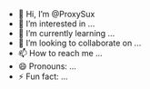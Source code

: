 - 👋 Hi, I’m @ProxySux
- 👀 I’m interested in ...
- 🌱 I’m currently learning ...
- 💞️ I’m looking to collaborate on ...
- 📫 How to reach me ...
- 😄 Pronouns: ...
- ⚡ Fun fact: ...

<!---
ProxySux/ProxySux is a ✨ special ✨ repository because its `README.md` (this file) appears on your GitHub profile.
You can click the Preview link to take a look at your changes.
--->
